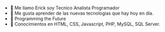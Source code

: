 - 👋 Me llamo Erick soy Tecnico Analista Programador
- 👀 Me gusta aprender de las nuevas tecnologias que hay hoy en día.
- 🌱 Programming the Future
- 🌱 Conocimientos en HTML, CSS, Javascript, PHP, MySQL, SQL Server.

<!---
IErickDevI/IErickDevI is a ✨ special ✨ repository because its `README.md` (this file) appears on your GitHub profile.
You can click the Preview link to take a look at your changes.
--->
